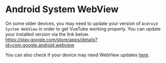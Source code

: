 # Android System WebView

On some older devices, you may need to update your version of `Android System WebView` in order to get VueTube working properly. You can update your installed version via the link below.
https://play.google.com/store/apps/details?id=com.google.android.webview

You can also check if your device may need WebView updates [here](/install/android-support).